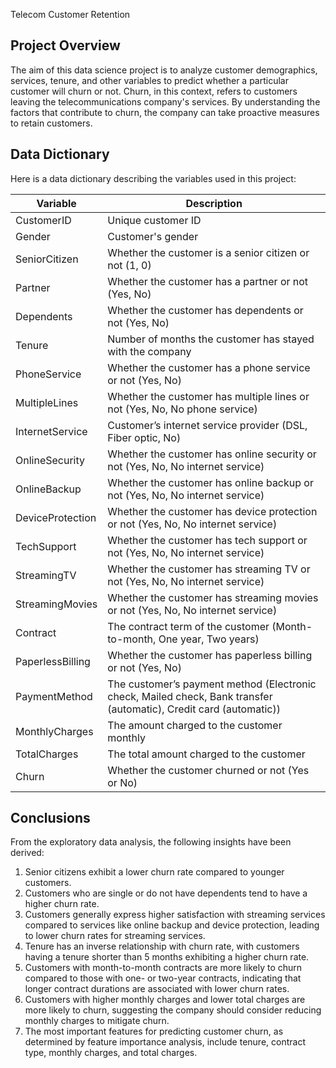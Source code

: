  Telecom Customer Retention  

## Project Overview  
The aim of this data science project is to analyze customer demographics, services, tenure, and other variables to predict whether a particular customer will churn or not. Churn, in this context, refers to customers leaving the telecommunications company's services. By understanding the factors that contribute to churn, the company can take proactive measures to retain customers.  

## Data Dictionary  
Here is a data dictionary describing the variables used in this project:  

| Variable          | Description                                                                                     |  
|-------------------|-------------------------------------------------------------------------------------------------|  
| CustomerID        | Unique customer ID                                                                             |  
| Gender            | Customer's gender                                                                               |  
| SeniorCitizen     | Whether the customer is a senior citizen or not (1, 0)                                        |  
| Partner           | Whether the customer has a partner or not (Yes, No)                                           |  
| Dependents        | Whether the customer has dependents or not (Yes, No)                                          |  
| Tenure            | Number of months the customer has stayed with the company                                      |  
| PhoneService      | Whether the customer has a phone service or not (Yes, No)                                      |  
| MultipleLines     | Whether the customer has multiple lines or not (Yes, No, No phone service)                    |  
| InternetService   | Customer’s internet service provider (DSL, Fiber optic, No)                                   |  
| OnlineSecurity    | Whether the customer has online security or not (Yes, No, No internet service)                |  
| OnlineBackup      | Whether the customer has online backup or not (Yes, No, No internet service)                  |  
| DeviceProtection  | Whether the customer has device protection or not (Yes, No, No internet service)              |  
| TechSupport       | Whether the customer has tech support or not (Yes, No, No internet service)                   |  
| StreamingTV       | Whether the customer has streaming TV or not (Yes, No, No internet service)                   |  
| StreamingMovies    | Whether the customer has streaming movies or not (Yes, No, No internet service)              |  
| Contract          | The contract term of the customer (Month-to-month, One year, Two years)                      |  
| PaperlessBilling  | Whether the customer has paperless billing or not (Yes, No)                                   |  
| PaymentMethod     | The customer’s payment method (Electronic check, Mailed check, Bank transfer (automatic), Credit card (automatic)) |  
| MonthlyCharges    | The amount charged to the customer monthly                                                      |  
| TotalCharges      | The total amount charged to the customer                                                        |  
| Churn             | Whether the customer churned or not (Yes or No)                                               |  

## Conclusions  
From the exploratory data analysis, the following insights have been derived:  

1. Senior citizens exhibit a lower churn rate compared to younger customers.  
2. Customers who are single or do not have dependents tend to have a higher churn rate.  
3. Customers generally express higher satisfaction with streaming services compared to services like online backup and device protection, leading to lower churn rates for streaming services.  
4. Tenure has an inverse relationship with churn rate, with customers having a tenure shorter than 5 months exhibiting a higher churn rate.  
5. Customers with month-to-month contracts are more likely to churn compared to those with one- or two-year contracts, indicating that longer contract durations are associated with lower churn rates.  
6. Customers with higher monthly charges and lower total charges are more likely to churn, suggesting the company should consider reducing monthly charges to mitigate churn.  
7. The most important features for predicting customer churn, as determined by feature importance analysis, include tenure, contract type, monthly charges, and total charges.  
